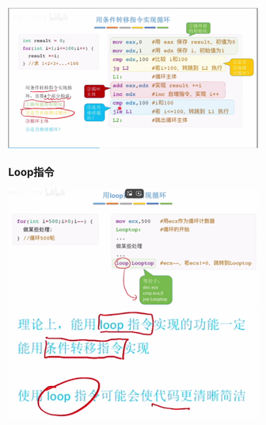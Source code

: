 


![输入图片说明](/imgs/2025-08-14/cfzeo85GPVlpX9AB.png)
## Loop指令
![输入图片说明](/imgs/2025-08-14/44b0asZthuZmQLFq.png)
![输入图片说明](/imgs/2025-08-14/NjIQiQSolBouyw9o.png)
<!--stackedit_data:
eyJoaXN0b3J5IjpbMjExNzM1MDA4OV19
-->